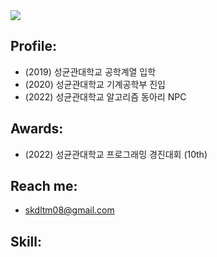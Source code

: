 <!-- ### Hi there 👋 -->

<!--
**rustiebeats/rustiebeats** is a ✨ _special_ ✨ repository because its `README.md` (this file) appears on your GitHub profile.

Here are some ideas to get you started:

- 🔭 I’m currently working on ...
- 🌱 I’m currently learning ...
- 👯 I’m looking to collaborate on ...
- 🤔 I’m looking for help with ...
- 💬 Ask me about ...
- 📫 How to reach me: ...
- 😄 Pronouns: ...
- ⚡ Fun fact: ...
-->

<img src="http://mazassumnida.wtf/api/v2/generate_badge?boj=rustiebeats">
<br>

## Profile: 

* (2019) 성균관대학교 공학계열 입학
* (2020) 성균관대학교 기계공학부 진입
* (2022) 성균관대학교 알고리즘 동아리 NPC

## Awards: 

* (2022) 성균관대학교 프로그래밍 경진대회 (10th)

## Reach me: 

* skdltm08@gmail.com

## Skill:

